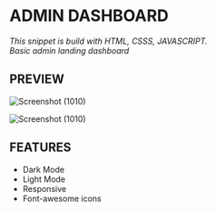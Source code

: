 # ADMIN DASHBOARD

*This snippet is build with HTML, CSSS, JAVASCRIPT.*  
_Basic admin landing dashboard_


## PREVIEW

  
 ![Screenshot (1010)](https://github.com/ajaygitt/Website-Template/blob/ajay/admin-dashboard/Admin%20Dashboard/preview/lightmode.png?raw=true)
 
   
 ![Screenshot (1010)](https://github.com/ajaygitt/Website-Template/blob/ajay/admin-dashboard/Admin%20Dashboard/preview/darkmode.png?raw=true)




## FEATURES

* Dark Mode
* Light Mode
* Responsive
* Font-awesome icons
